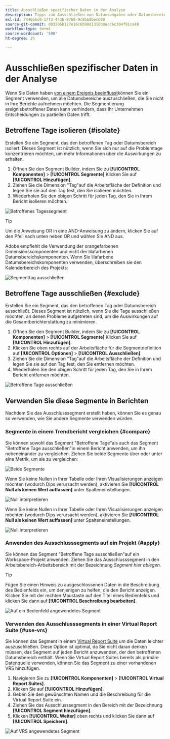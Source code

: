 ```yaml
---
title: Ausschließen spezifischer Daten in der Analyse
description: Tipps zum Ausschließen von Datumsangaben oder Datumsbereichen, wenn Sie sie nicht in Berichte aufnehmen möchten.
exl-id: 744666c0-17f3-443b-9760-9c8568bec600
source-git-commit: d03206b127e16cbb98d1318b0acc6c304f91ca48
workflow-type: tm+mt
source-wordcount: '590'
ht-degree: 2%

---
```


# Ausschließen spezifischer Daten in der Analyse

Wenn Sie Daten haben [von einem Ereignis beeinflusst](overview.md)können Sie ein Segment verwenden, um alle Datumsbereiche auszuschließen, die Sie nicht in Ihre Berichte aufnehmen möchten. Die Segmentierung ereignisbetroffener Daten kann verhindern, dass Ihr Unternehmen Entscheidungen zu partiellen Daten trifft.

## Betroffene Tage isolieren {#isolate}

Erstellen Sie ein Segment, das den betroffenen Tag oder Datumsbereich isoliert. Dieses Segment ist nützlich, wenn Sie sich nur auf die Problemtage konzentrieren möchten, um mehr Informationen über die Auswirkungen zu erhalten.

1. Öffnen Sie den Segment Builder, indem Sie zu **[!UICONTROL Komponenten]** > **[!UICONTROL Segmente]** Klicken Sie auf **[!UICONTROL Hinzufügen]**.
2. Ziehen Sie die Dimension &quot;Tag&quot;auf die Arbeitsfläche der Definition und legen Sie sie auf den Tag fest, den Sie isolieren möchten.
3. Wiederholen Sie den obigen Schritt für jeden Tag, den Sie in Ihrem Bericht isolieren möchten.

![Betroffenes Tagessegment](assets/affected_days.jpg)

>[!TIP]
>
>Um die Anweisung OR in eine AND-Anweisung zu ändern, klicken Sie auf den Pfeil nach unten neben OR und wählen Sie AND aus.

Adobe empfiehlt die Verwendung der orangefarbenen Dimensionskomponenten und nicht der lilafarbenen Datumsbereichskomponenten. Wenn Sie lilafarbene Datumsbereichskomponenten verwenden, überschreiben sie den Kalenderbereich des Projekts:

![Segmenttag ausschließen](assets/exclude_segment_day_type.jpg)

## Betroffene Tage ausschließen {#exclude}

Erstellen Sie ein Segment, das den betroffenen Tag oder Datumsbereich ausschließt. Dieses Segment ist nützlich, wenn Sie die Tage ausschließen möchten, an denen Probleme aufgetreten sind, um die Auswirkungen auf die Gesamtberichterstattung zu minimieren.

1. Öffnen Sie den Segment Builder, indem Sie zu **[!UICONTROL Komponenten]** > **[!UICONTROL Segmente]** Klicken Sie auf **[!UICONTROL Hinzufügen]**.
2. Klicken Sie oben rechts auf der Arbeitsfläche für die Segmentdefinition auf **[!UICONTROL Optionen]** > **[!UICONTROL Ausschließen]**.
3. Ziehen Sie die Dimension &quot;Tag&quot;auf die Arbeitsfläche der Definition und legen Sie sie auf den Tag fest, den Sie entfernen möchten.
4. Wiederholen Sie den obigen Schritt für jeden Tag, den Sie in Ihrem Bericht entfernen möchten.

![Betroffene Tage ausschließen](assets/exclude_affected_days.jpg)

## Verwenden Sie diese Segmente in Berichten

Nachdem Sie das Ausschlusssegment erstellt haben, können Sie es genau so verwenden, wie Sie andere Segmente verwenden würden.

### Segmente in einem Trendbericht vergleichen {#compare}

Sie können sowohl das Segment &quot;Betroffene Tage&quot;als auch das Segment &quot;Betroffene Tage ausschließen&quot;in einem Bericht anwenden, um ihn nebeneinander zu vergleichen. Ziehen Sie beide Segmente über oder unter eine Metrik, um sie zu vergleichen:

![Beide Segmente](assets/affected_and_exclude.png)

Wenn Sie keine Nullen in Ihrer Tabelle oder Ihren Visualisierungen anzeigen möchten (wodurch Dips verursacht werden), aktivieren Sie **[!UICONTROL Null als keinen Wert auffassen]** unter Spalteneinstellungen.

![Null interpretieren](assets/interpret_zero.png)

Wenn Sie keine Nullen in Ihrer Tabelle oder Ihren Visualisierungen anzeigen möchten (wodurch Dips verursacht werden), aktivieren Sie **[!UICONTROL Null als keinen Wert auffassen]** unter Spalteneinstellungen.

![Null interpretieren](assets/interpret_zero.png)

### Anwenden des Ausschlusssegments auf ein Projekt {#apply}

Sie können das Segment &quot;Betroffene Tage ausschließen&quot;auf ein Workspace-Projekt anwenden. Ziehen Sie das Ausschlusssegment in den Arbeitsbereich-Arbeitsbereich mit der Bezeichnung *Segment hier ablegen*.

>[!TIP]
>
>Fügen Sie einen Hinweis zu ausgeschlossenen Daten in die Beschreibung des Bedienfelds ein, um denjenigen zu helfen, die den Bericht anzeigen. Klicken Sie mit der rechten Maustaste auf den Titel eines Bedienfelds und klicken Sie dann auf **[!UICONTROL Beschreibung bearbeiten]**.

![Auf ein Bedienfeld angewendetes Segment](assets/exclude_segment_panel.jpg)

### Verwenden des Ausschlusssegments in einer Virtual Report Suite {#use-vrs}

Sie können das Segment in einem [Virtual Report Suite](/help/components/vrs/vrs-about.md) um die Daten leichter auszuschließen. Diese Option ist optimal, da Sie nicht daran denken müssen, das Segment auf jeden Bericht anzuwenden, der den betroffenen Datumsbereich enthält. Wenn Sie Virtual Report Suites bereits als primäre Datenquelle verwenden, können Sie das Segment zu einer vorhandenen VRS hinzufügen.

1. Navigieren Sie zu **[!UICONTROL Komponenten]** > **[!UICONTROL Virtual Report Suites]**.
2. Klicken Sie auf **[!UICONTROL Hinzufügen]**.
3. Geben Sie den gewünschten Namen und die Beschreibung für die Virtual Report Suite ein.
4. Ziehen Sie das Ausschlusssegment in den Bereich mit der Bezeichnung **[!UICONTROL Segment hinzufügen]**.
5. Klicken **[!UICONTROL Weiter]** oben rechts und klicken Sie dann auf **[!UICONTROL Speichern]**.

![Auf VRS angewendetes Segment](assets/exclude_segment_vrs.png)
